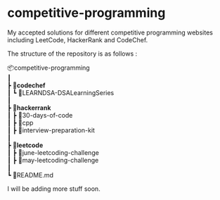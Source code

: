 # competitive-programming
My accepted solutions for different competitive programming websites including LeetCode, HackerRank and CodeChef.

The structure of the repository is as follows :

📦competitive-programming\
 ┃\
 ┣ 📂**codechef**\
 ┃ ┗ 📂LEARNDSA-DSALearningSeries\
 ┃\
 ┣ 📂**hackerrank**\
 ┃ ┣ 📂30-days-of-code\
 ┃ ┣ 📂cpp\
 ┃ ┣ 📂interview-preparation-kit\
 ┃\
 ┣ 📂**leetcode**\
 ┃ ┣ 📂june-leetcoding-challenge\
 ┃ ┣ 📂may-leetcoding-challenge\
 ┃\
 ┗ 📜README.md

I will be adding more stuff soon.
